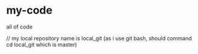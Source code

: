 # my-code
all of code


// my local repository name is local_git (as i use git bash, should command cd local_git which is master)
